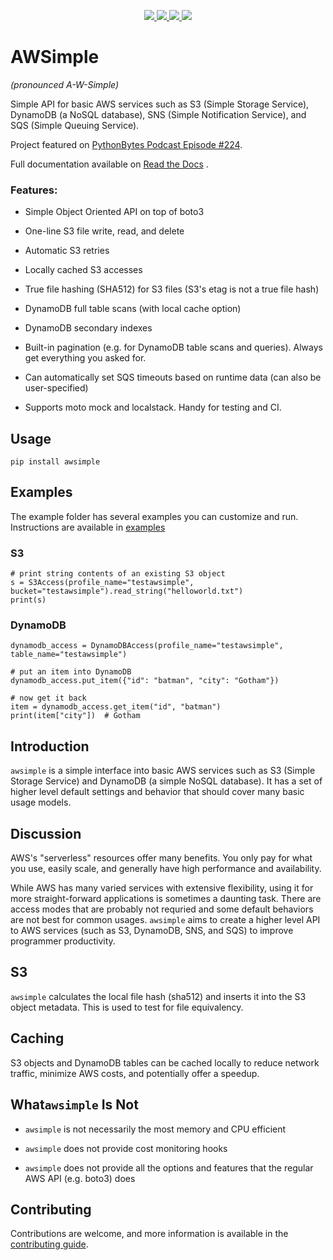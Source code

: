 <p align="center">
    <!--
    <a href="https://app.circleci.com/pipelines/github/jamesabel/awsimple" alt="build">
        <img src="https://img.shields.io/circleci/build/gh/jamesabel/awsimple" />
    </a>
    -->
    <a href="https://codecov.io/gh/jamesabel/awsimple" alt="codecov">
        <img src="https://img.shields.io/codecov/c/github/jamesabel/awsimple/master" />
    </a>
    <a href="https://pypi.org/project/awsimple/" alt="pypi">
        <img src="https://img.shields.io/pypi/v/awsimple" />
    </a>
    <a href="https://pypi.org/project/awsimple/" alt="downloads">
        <img src="https://img.shields.io/pypi/dm/awsimple" />
    </a>
    <!--
    <a alt="python">
        <img src="https://img.shields.io/pypi/pyversions/awsimple" />
    </a>
    -->
    <a alt="license">
        <img src="https://img.shields.io/github/license/jamesabel/awsimple" />
    </a>
</p>

# AWSimple

*(pronounced A-W-Simple)*

Simple API for basic AWS services such as S3 (Simple Storage Service), DynamoDB (a NoSQL database), SNS (Simple Notification Service), 
and SQS (Simple Queuing Service).

Project featured on [PythonBytes Podcast Episode #224](https://pythonbytes.fm/episodes/show/224/join-us-on-a-python-adventure-back-to-1977).

Full documentation available on [Read the Docs](https://awsimple.readthedocs.io/) .

### Features:

- Simple Object Oriented API on top of boto3

- One-line S3 file write, read, and delete

- Automatic S3 retries

- Locally cached S3 accesses

- True file hashing (SHA512) for S3 files (S3's etag is not a true file hash)

- DynamoDB full table scans (with local cache option)

- DynamoDB secondary indexes

- Built-in pagination (e.g. for DynamoDB table scans and queries).  Always get everything you asked for.

- Can automatically set SQS timeouts based on runtime data (can also be user-specified)

- Supports moto mock and localstack. Handy for testing and CI.

## Usage

    pip install awsimple

## Examples

The example folder has several examples you can customize and run. Instructions are available in [examples](EXAMPLES.md)

### S3

    # print string contents of an existing S3 object
    s = S3Access(profile_name="testawsimple", bucket="testawsimple").read_string("helloworld.txt")
    print(s)

### DynamoDB

    dynamodb_access = DynamoDBAccess(profile_name="testawsimple", table_name="testawsimple")

    # put an item into DynamoDB
    dynamodb_access.put_item({"id": "batman", "city": "Gotham"})

    # now get it back
    item = dynamodb_access.get_item("id", "batman")
    print(item["city"])  # Gotham

## Introduction

`awsimple` is a simple interface into basic AWS services such as S3 (Simple Storage Service) and
DynamoDB (a simple NoSQL database).  It has a set of higher level default settings and behavior
that should cover many basic usage models.

## Discussion

AWS's "serverless" resources offer many benefits.  You only pay for what you use, easily scale, 
and generally have high performance and availability.

While AWS has many varied services with extensive flexibility, using it for more straight-forward 
applications is sometimes a daunting task. There are access modes that are probably not requried 
and some default behaviors are not best for common usages.  `awsimple` aims to create a higher 
level API to AWS services (such as S3, DynamoDB, SNS, and SQS) to improve programmer productivity.


## S3

`awsimple` calculates the local file hash (sha512) and inserts it into the S3 object metadata.  This is used
to test for file equivalency.

## Caching

S3 objects and DynamoDB tables can be cached locally to reduce network traffic, minimize AWS costs, 
and potentially offer a speedup.

## What`awsimple` Is Not

- `awsimple` is not necessarily the most memory and CPU efficient

- `awsimple` does not provide cost monitoring hooks

- `awsimple` does not provide all the options and features that the regular AWS API (e.g. boto3) does


## Contributing

Contributions are welcome, and more information is available in the [contributing guide](CONTRIBUTING.md).